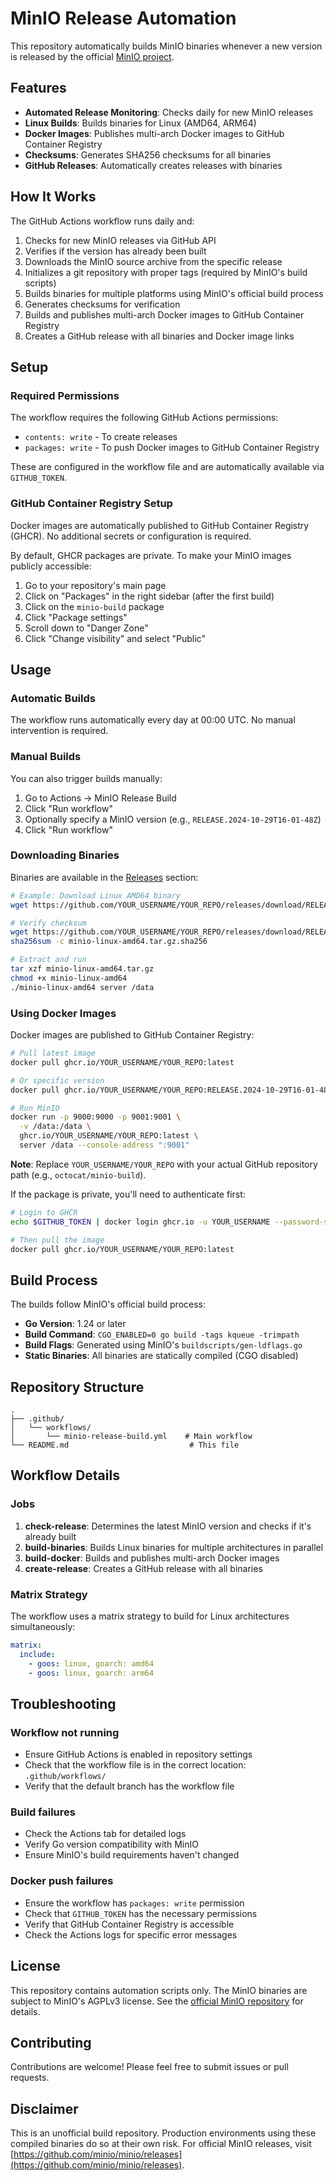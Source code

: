 # MinIO Release Automation

This repository automatically builds MinIO binaries whenever a new version is released by the official [MinIO project](https://github.com/minio/minio).

## Features

- **Automated Release Monitoring**: Checks daily for new MinIO releases
- **Linux Builds**: Builds binaries for Linux (AMD64, ARM64)
- **Docker Images**: Publishes multi-arch Docker images to GitHub Container Registry
- **Checksums**: Generates SHA256 checksums for all binaries
- **GitHub Releases**: Automatically creates releases with binaries

## How It Works

The GitHub Actions workflow runs daily and:

1. Checks for new MinIO releases via GitHub API
2. Verifies if the version has already been built
3. Downloads the MinIO source archive from the specific release
4. Initializes a git repository with proper tags (required by MinIO's build scripts)
5. Builds binaries for multiple platforms using MinIO's official build process
6. Generates checksums for verification
7. Builds and publishes multi-arch Docker images to GitHub Container Registry
8. Creates a GitHub release with all binaries and Docker image links

## Setup

### Required Permissions

The workflow requires the following GitHub Actions permissions:

- `contents: write` - To create releases
- `packages: write` - To push Docker images to GitHub Container Registry

These are configured in the workflow file and are automatically available via `GITHUB_TOKEN`.

### GitHub Container Registry Setup

Docker images are automatically published to GitHub Container Registry (GHCR). No additional secrets or configuration is required.

By default, GHCR packages are private. To make your MinIO images publicly accessible:

1. Go to your repository's main page
2. Click on "Packages" in the right sidebar (after the first build)
3. Click on the `minio-build` package
4. Click "Package settings"
5. Scroll down to "Danger Zone"
6. Click "Change visibility" and select "Public"

## Usage

### Automatic Builds

The workflow runs automatically every day at 00:00 UTC. No manual intervention is required.

### Manual Builds

You can also trigger builds manually:

1. Go to Actions → MinIO Release Build
2. Click "Run workflow"
3. Optionally specify a MinIO version (e.g., `RELEASE.2024-10-29T16-01-48Z`)
4. Click "Run workflow"

### Downloading Binaries

Binaries are available in the [Releases](../../releases) section:

```bash
# Example: Download Linux AMD64 binary
wget https://github.com/YOUR_USERNAME/YOUR_REPO/releases/download/RELEASE.2024-10-29T16-01-48Z/minio-linux-amd64.tar.gz

# Verify checksum
wget https://github.com/YOUR_USERNAME/YOUR_REPO/releases/download/RELEASE.2024-10-29T16-01-48Z/minio-linux-amd64.tar.gz.sha256
sha256sum -c minio-linux-amd64.tar.gz.sha256

# Extract and run
tar xzf minio-linux-amd64.tar.gz
chmod +x minio-linux-amd64
./minio-linux-amd64 server /data
```

### Using Docker Images

Docker images are published to GitHub Container Registry:

```bash
# Pull latest image
docker pull ghcr.io/YOUR_USERNAME/YOUR_REPO:latest

# Or specific version
docker pull ghcr.io/YOUR_USERNAME/YOUR_REPO:RELEASE.2024-10-29T16-01-48Z

# Run MinIO
docker run -p 9000:9000 -p 9001:9001 \
  -v /data:/data \
  ghcr.io/YOUR_USERNAME/YOUR_REPO:latest \
  server /data --console-address ":9001"
```

**Note**: Replace `YOUR_USERNAME/YOUR_REPO` with your actual GitHub repository path (e.g., `octocat/minio-build`).

If the package is private, you'll need to authenticate first:

```bash
# Login to GHCR
echo $GITHUB_TOKEN | docker login ghcr.io -u YOUR_USERNAME --password-stdin

# Then pull the image
docker pull ghcr.io/YOUR_USERNAME/YOUR_REPO:latest
```

## Build Process

The builds follow MinIO's official build process:

- **Go Version**: 1.24 or later
- **Build Command**: `CGO_ENABLED=0 go build -tags kqueue -trimpath`
- **Build Flags**: Generated using MinIO's `buildscripts/gen-ldflags.go`
- **Static Binaries**: All binaries are statically compiled (CGO disabled)

## Repository Structure

```
.
├── .github/
│   └── workflows/
│       └── minio-release-build.yml    # Main workflow
└── README.md                           # This file
```

## Workflow Details

### Jobs

1. **check-release**: Determines the latest MinIO version and checks if it's already built
2. **build-binaries**: Builds Linux binaries for multiple architectures in parallel
3. **build-docker**: Builds and publishes multi-arch Docker images
4. **create-release**: Creates a GitHub release with all binaries

### Matrix Strategy

The workflow uses a matrix strategy to build for Linux architectures simultaneously:

```yaml
matrix:
  include:
    - goos: linux, goarch: amd64
    - goos: linux, goarch: arm64
```

## Troubleshooting

### Workflow not running

- Ensure GitHub Actions is enabled in repository settings
- Check that the workflow file is in the correct location: `.github/workflows/`
- Verify that the default branch has the workflow file

### Build failures

- Check the Actions tab for detailed logs
- Verify Go version compatibility with MinIO
- Ensure MinIO's build requirements haven't changed

### Docker push failures

- Ensure the workflow has `packages: write` permission
- Check that `GITHUB_TOKEN` has the necessary permissions
- Verify that GitHub Container Registry is accessible
- Check the Actions logs for specific error messages

## License

This repository contains automation scripts only. The MinIO binaries are subject to MinIO's AGPLv3 license. See the [official MinIO repository](https://github.com/minio/minio) for details.

## Contributing

Contributions are welcome! Please feel free to submit issues or pull requests.

## Disclaimer

This is an unofficial build repository. Production environments using these compiled binaries do so at their own risk. For official MinIO releases, visit [https://github.com/minio/minio/releases](https://github.com/minio/minio/releases).

